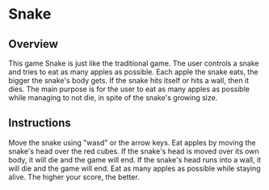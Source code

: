 # Snake

## Overview
This game Snake is just like the traditional game. The user controls a snake and tries to eat as many apples as possible.
Each apple the snake eats, the bigger the snake's body gets. If the snake hits itself or hits a wall, then it dies.
The main purpose is for the user to eat as many apples as possible while managing to not die, in spite of the snake's growing size.

## Instructions
Move the snake using "wasd" or the arrow keys. 
Eat apples by moving the snake's head over the red cubes.
If the snake's head is moved over its own body, it will die and the game will end.
If the snake's head runs into a wall, it will die and the game will end.
Eat as many apples as possible while staying alive.
The higher your score, the better.
